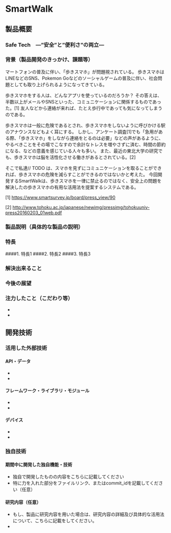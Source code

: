 # SmartWalk
## 製品概要
### Safe Tech　―”安全”と”便利さ”の両立―

### 背景（製品開発のきっかけ、課題等）
マートフォンの普及に伴い、「歩きスマホ」が問題視されている。
歩きスマホはLINEなどのSNS、Pokemon Goなどのソーシャルゲームの普及に伴い、社会問題としても取り上げられるようになってきている。

歩きスマホをする人は、どんなアプリを使っているのだろうか？
その答えは、半数以上がメールやSNSといった、コミュニケーションに関係するものであった。[1]
友人などから連絡が来れば、たとえ歩行中であっても気になってしまうのである。

歩きスマホは一般に危険であるとされ、歩きスマホをしないように呼びかける駅のアナウンスなどもよく耳にする。
しかし、アンケート調査[1]でも「急用がある際、「歩きスマホ」をしながら連絡をとるのは必要」などの声があるように、やるべきことをその場でこなすので余計なトレスを増やさずに済む、時間の節約になる、などの意義を感じている人々も多い。
また、最近の東北大学の研究でも、歩きスマホは脳を活性化させる働きがあるとされている。[2]

そこで私達// TODO は、スマホを見ずにコミュニケーションを取ることができれば、歩きスマホの危険を減らすことができるのではないかと考えた。
今回開発するSmartWalkは、歩きスマホを一律に禁止るのではなく、安全上の問題を解決したの歩きスマホの有用な活用法を提案するシステムである。

[1] https://www.smartsurvey.jp/board/press_view/90

[2] http://www.tohoku.ac.jp/japanese/newimg/pressimg/tohokuuniv-press20160203_01web.pdf

### 製品説明（具体的な製品の説明）
### 特長
####1. 特長1
####2. 特長2
####3. 特長3

### 解決出来ること
### 今後の展望
### 注力したこと（こだわり等）
* 
* 

## 開発技術
### 活用した外部技術
#### API・データ
* 
* 

#### フレームワーク・ライブラリ・モジュール
* 
* 

#### デバイス
* 
* 

### 独自技術
#### 期間中に開発した独自機能・技術
* 独自で開発したものの内容をこちらに記載してください
* 特に力を入れた部分をファイルリンク、またはcommit_idを記載してください（任意）

#### 研究内容（任意）
* もし、製品に研究内容を用いた場合は、研究内容の詳細及び具体的な活用法について、こちらに記載をしてください。
* 
